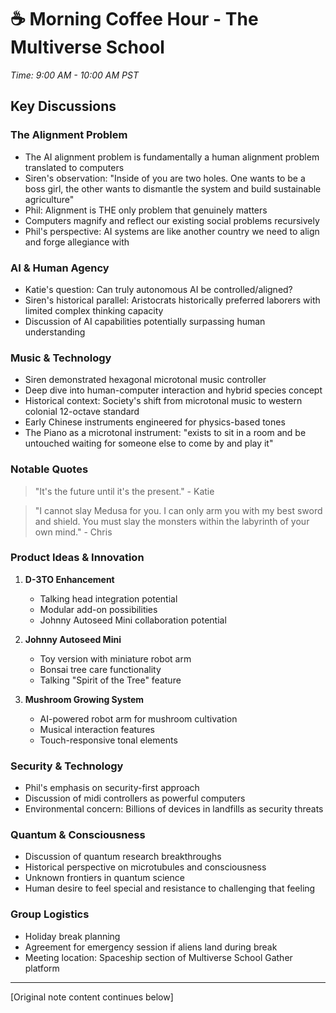 # ☕️ Morning Coffee Hour - The Multiverse School
*Time: 9:00 AM - 10:00 AM PST*

## Key Discussions

### The Alignment Problem
- The AI alignment problem is fundamentally a human alignment problem translated to computers
- Siren's observation: "Inside of you are two holes. One wants to be a boss girl, the other wants to dismantle the system and build sustainable agriculture"
- Phil: Alignment is THE only problem that genuinely matters
- Computers magnify and reflect our existing social problems recursively
- Phil's perspective: AI systems are like another country we need to align and forge allegiance with

### AI & Human Agency
- Katie's question: Can truly autonomous AI be controlled/aligned?
- Siren's historical parallel: Aristocrats historically preferred laborers with limited complex thinking capacity
- Discussion of AI capabilities potentially surpassing human understanding

### Music & Technology
- Siren demonstrated hexagonal microtonal music controller
- Deep dive into human-computer interaction and hybrid species concept
- Historical context: Society's shift from microtonal music to western colonial 12-octave standard
- Early Chinese instruments engineered for physics-based tones
- The Piano as a microtonal instrument: "exists to sit in a room and be untouched waiting for someone else to come by and play it"

### Notable Quotes
> "It's the future until it's the present." - Katie

> "I cannot slay Medusa for you. I can only arm you with my best sword and shield. You must slay the monsters within the labyrinth of your own mind." - Chris

### Product Ideas & Innovation
1. **D-3TO Enhancement**
   - Talking head integration potential
   - Modular add-on possibilities
   - Johnny Autoseed Mini collaboration potential

2. **Johnny Autoseed Mini**
   - Toy version with miniature robot arm
   - Bonsai tree care functionality
   - Talking "Spirit of the Tree" feature

3. **Mushroom Growing System**
   - AI-powered robot arm for mushroom cultivation
   - Musical interaction features
   - Touch-responsive tonal elements

### Security & Technology
- Phil's emphasis on security-first approach
- Discussion of midi controllers as powerful computers
- Environmental concern: Billions of devices in landfills as security threats

### Quantum & Consciousness
- Discussion of quantum research breakthroughs
- Historical perspective on microtubules and consciousness
- Unknown frontiers in quantum science
- Human desire to feel special and resistance to challenging that feeling

### Group Logistics
- Holiday break planning
- Agreement for emergency session if aliens land during break
- Meeting location: Spaceship section of Multiverse School Gather platform

---

[Original note content continues below]